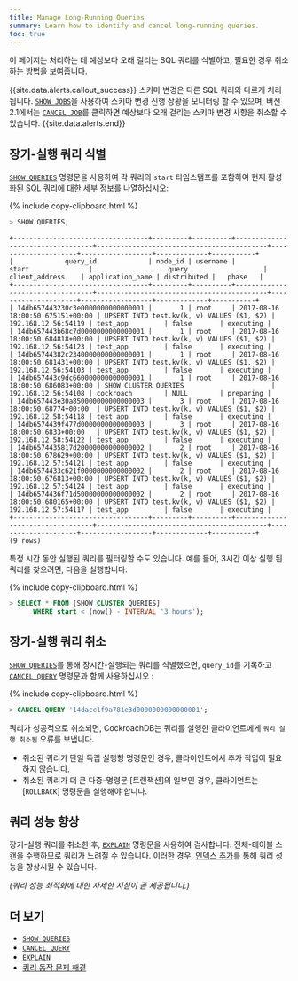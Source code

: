 ```yaml
---
title: Manage Long-Running Queries
summary: Learn how to identify and cancel long-running queries.
toc: true
---
```


이 페이지는 처리하는 데 예상보다 오래 걸리는 SQL 쿼리를 식별하고, 필요한 경우 취소하는 방법을 보여줍니다.

{{site.data.alerts.callout_success}} 스키마 변경은 다른 SQL 쿼리와 다르게 처리됩니다. <a href="show-jobs.html"><code>SHOW JOBS</code></a>을 사용하여 스키마 변경 진행 상황을 모니터링 할 수 있으며, 버전 2.1에서는 <a href="cancel-job.html"><code>CANCEL JOB</code></a>를 클릭하면 예상보다 오래 걸리는 스키마 변경 사항을 취소할 수 있습니다. {{site.data.alerts.end}}



## 장기-실행 쿼리 식별

[`SHOW QUERIES`](show-queries.html) 명령문을 사용하여 각 쿼리의 `start` 타임스탬프를 포함하여 현재 활성화된 SQL 쿼리에 대한 세부 정보를 나열하십시오:

{% include copy-clipboard.html %}
~~~ sql
> SHOW QUERIES;
~~~

~~~
+----------------------------------+---------+----------+----------------------------------+-------------------------------------------+---------------------+------------------+-------------+-----------+
|             query_id             | node_id | username |              start               |                   query                   |   client_address    | application_name | distributed |   phase   |
+----------------------------------+---------+----------+----------------------------------+-------------------------------------------+---------------------+------------------+-------------+-----------+
| 14db657443230c3e0000000000000001 |       1 | root     | 2017-08-16 18:00:50.675151+00:00 | UPSERT INTO test.kv(k, v) VALUES ($1, $2) | 192.168.12.56:54119 | test_app         | false       | executing |
| 14db657443b68c7d0000000000000001 |       1 | root     | 2017-08-16 18:00:50.684818+00:00 | UPSERT INTO test.kv(k, v) VALUES ($1, $2) | 192.168.12.56:54123 | test_app         | false       | executing |
| 14db65744382c2340000000000000001 |       1 | root     | 2017-08-16 18:00:50.681431+00:00 | UPSERT INTO test.kv(k, v) VALUES ($1, $2) | 192.168.12.56:54103 | test_app         | false       | executing |
| 14db657443c9dc660000000000000001 |       1 | root     | 2017-08-16 18:00:50.686083+00:00 | SHOW CLUSTER QUERIES                      | 192.168.12.56:54108 | cockroach        | NULL        | preparing |
| 14db657443e30a850000000000000003 |       3 | root     | 2017-08-16 18:00:50.68774+00:00  | UPSERT INTO test.kv(k, v) VALUES ($1, $2) | 192.168.12.58:54118 | test_app         | false       | executing |
| 14db6574439f477d0000000000000003 |       3 | root     | 2017-08-16 18:00:50.6833+00:00   | UPSERT INTO test.kv(k, v) VALUES ($1, $2) | 192.168.12.58:54122 | test_app         | false       | executing |
| 14db6574435817d20000000000000002 |       2 | root     | 2017-08-16 18:00:50.678629+00:00 | UPSERT INTO test.kv(k, v) VALUES ($1, $2) | 192.168.12.57:54121 | test_app         | false       | executing |
| 14db6574433c621f0000000000000002 |       2 | root     | 2017-08-16 18:00:50.676813+00:00 | UPSERT INTO test.kv(k, v) VALUES ($1, $2) | 192.168.12.57:54124 | test_app         | false       | executing |
| 14db6574436f71d50000000000000002 |       2 | root     | 2017-08-16 18:00:50.680165+00:00 | UPSERT INTO test.kv(k, v) VALUES ($1, $2) | 192.168.12.57:54117 | test_app         | false       | executing |
+----------------------------------+---------+----------+----------------------------------+-------------------------------------------+---------------------+------------------+-------------+-----------+
(9 rows)
~~~

특정 시간 동안 실행된 쿼리를 필터링할 수도 있습니다. 예를 들어, 3시간 이상 실행 된 쿼리를 찾으려면, 다음을 실행합니다:

{% include copy-clipboard.html %}
~~~ sql
> SELECT * FROM [SHOW CLUSTER QUERIES]
      WHERE start < (now() - INTERVAL '3 hours');
~~~

## 장기-실행 쿼리 취소

[`SHOW QUERIES`](show-queries.html)를 통해 장시간-실행되는 쿼리를 식별했으면, `query_id`를 기록하고 [`CANCEL QUERY`](cancel-query.html) 명령문과 함께 사용하십시오 :

{% include copy-clipboard.html %}
~~~ sql
> CANCEL QUERY '14dacc1f9a781e3d0000000000000001';
~~~

쿼리가 성공적으로 취소되면, CockroachDB는 쿼리를 실행한 클라이언트에게 `쿼리 실행 취소됨` 오류를 보냅니다.

- 취소된 쿼리가 단일 독립 실행형 명령문인 경우, 클라이언트에서 추가 작업이 필요하지 않습니다.
- 취소된 쿼리가 더 큰 다중-명령문 [트랜잭션]의 일부인 경우, 클라이언트는 [`ROLLBACK`] 명령문을 실행해야 합니다.

## 쿼리 성능 향상

장기-실행 쿼리를 취소한 후, [`EXPLAIN`](explain.html) 명령문을 사용하여 검사합니다. 전체-테이블 스캔을 수행하므로 쿼리가 느려질 수 있습니다. 이러한 경우, [인덱스 추가](create-index.html)를 통해 쿼리 성능을 향상시킬 수 있습니다.

*(쿼리 성능 최적화에 대한 자세한 지침이 곧 제공됩니다.)*

## 더 보기

- [`SHOW QUERIES`](show-queries.html)
- [`CANCEL QUERY`](cancel-query.html)
- [`EXPLAIN`](explain.html)
- [쿼리 동작 문제 해결](query-behavior-troubleshooting.html) 
